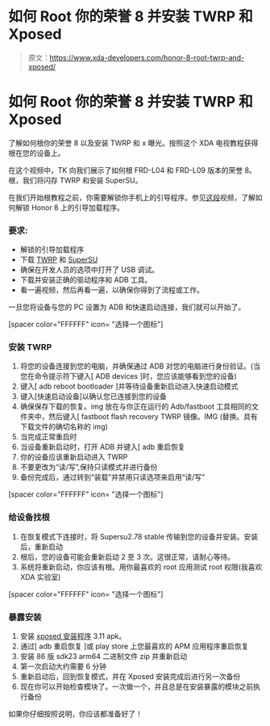 # 如何 Root 你的荣誉 8 并安装 TWRP 和 Xposed

> 原文：<https://www.xda-developers.com/honor-8-root-twrp-and-xposed/>

# 如何 Root 你的荣誉 8 并安装 TWRP 和 Xposed

了解如何根你的荣誉 8 以及安装 TWRP 和 x 曝光。按照这个 XDA 电视教程获得根在您的设备上。

在这个视频中，TK 向我们展示了如何根 FRD-L04 和 FRD-L09 版本的荣誉 8。根，我们将闪存 TWRP 和安装 SuperSU。

在我们开始根教程之前，你需要解锁你手机上的引导程序。参见[这段](https://www.youtube.com/watch?v=C_svTrjyU7o)视频，了解如何解锁 Honor 8 上的引导加载程序。

### 要求:

*   解锁的引导加载程序
*   下载 [TWRP](http://bit.ly/2ff914n) 和 [SuperSU](http://bit.ly/2eBwX6M)
*   确保在开发人员的选项中打开了 USB 调试。
*   下载并安装正确的驱动程序和 ADB 工具。
*   看一遍视频，然后再看一遍，以确保你得到了流程或工作。

一旦您将设备与您的 PC 设置为 ADB 和快速启动连接，我们就可以开始了。

[spacer color="FFFFFF" icon= "选择一个图标"]

### 安装 TWRP

1.  将您的设备连接到您的电脑，并确保通过 ADB 对您的电脑进行身份验证。(当您在命令提示符下键入[ ADB devices ]时，您应该能够看到您的设备)
2.  键入[ adb reboot bootloader ]并等待设备重新启动进入快速启动模式
3.  键入[快速启动设备]以确认您已连接到您的设备
4.  确保保存下载的恢复。img 放在与你正在运行的 Adb/fastboot 工具相同的文件夹中，然后键入[ fastboot flash recovery TWRP 镜像。IMG (替换。具有下载文件的确切名称的 img)
5.  当完成正常重启时
6.  当设备重新启动时，打开 ADB 并键入[ adb 重启恢复
7.  你的设备应该重新启动进入 TWRP
8.  不要更改为“读/写”,保持只读模式并进行备份
9.  备份完成后，通过转到“装载”并禁用只读选项来启用“读/写”

[spacer color="FFFFFF" icon= "选择一个图标"]

### 给设备找根

1.  在恢复模式下连接时，将 Supersu2.78 stable 传输到您的设备并安装。安装后，重新启动
2.  根后，您的设备可能会重新启动 2 至 3 次。这很正常，请耐心等待。
3.  系统将重新启动，你应该有根。用你最喜欢的 root 应用测试 root 权限(我喜欢 XDA 实验室)

[spacer color="FFFFFF" icon= "选择一个图标"]

### 暴露安装

1.  安装 [xposed 安装程序](http://bit.ly/1DLOwEr) 3.11 apk。
2.  通过[ adb 重启恢复 ]或 play store 上您最喜欢的 APM 应用程序重启恢复
3.  安装 86 版 sdk23 arm64 二进制文件 zip 并重新启动
4.  第一次启动大约需要 6 分钟
5.  重新启动后，回到恢复模式，并在 Xposed 安装完成后进行另一次备份
6.  现在你可以开始检查模块了。一次做一个，并且总是在安装暴露的模块之前执行备份

如果你仔细按照说明，你应该都准备好了！